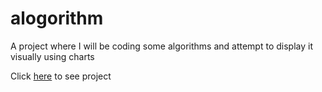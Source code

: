 # alogorithm
A project where I will be coding some algorithms and attempt to display it visually using charts


Click [here](https://floydjones1.github.io/algorithm/) to see project